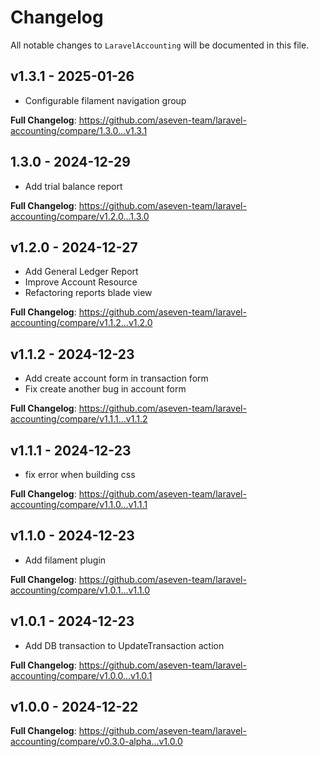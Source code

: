 # Changelog

All notable changes to `LaravelAccounting` will be documented in this file.

## v1.3.1 - 2025-01-26

- Configurable filament navigation group

**Full Changelog**: https://github.com/aseven-team/laravel-accounting/compare/1.3.0...v1.3.1

## 1.3.0 - 2024-12-29

- Add trial balance report

**Full Changelog**: https://github.com/aseven-team/laravel-accounting/compare/v1.2.0...1.3.0

## v1.2.0 - 2024-12-27

- Add General Ledger Report
- Improve Account Resource
- Refactoring reports blade view

**Full Changelog**: https://github.com/aseven-team/laravel-accounting/compare/v1.1.2...v1.2.0

## v1.1.2 - 2024-12-23

- Add create account form in transaction form
- Fix create another bug in account form

**Full Changelog**: https://github.com/aseven-team/laravel-accounting/compare/v1.1.1...v1.1.2

## v1.1.1 - 2024-12-23

- fix error when building css

**Full Changelog**: https://github.com/aseven-team/laravel-accounting/compare/v1.1.0...v1.1.1

## v1.1.0 - 2024-12-23

- Add filament plugin

**Full Changelog**: https://github.com/aseven-team/laravel-accounting/compare/v1.0.1...v1.1.0

## v1.0.1 - 2024-12-23

- Add DB transaction to UpdateTransaction action

**Full Changelog**: https://github.com/aseven-team/laravel-accounting/compare/v1.0.0...v1.0.1

## v1.0.0 - 2024-12-22

**Full Changelog**: https://github.com/aseven-team/laravel-accounting/compare/v0.3.0-alpha...v1.0.0
